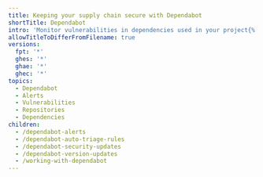 ```yaml
---
title: Keeping your supply chain secure with Dependabot
shortTitle: Dependabot
intro: 'Monitor vulnerabilities in dependencies used in your project{% ifversion fpt or ghec or ghes %} and keep your dependencies up-to-date{% endif %} with {% data variables.product.prodname_dependabot %}.'
allowTitleToDifferFromFilename: true
versions:
  fpt: '*'
  ghes: '*'
  ghae: '*'
  ghec: '*'
topics:
  - Dependabot
  - Alerts
  - Vulnerabilities
  - Repositories
  - Dependencies
children:
  - /dependabot-alerts
  - /dependabot-auto-triage-rules
  - /dependabot-security-updates
  - /dependabot-version-updates
  - /working-with-dependabot
---
```

